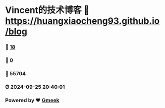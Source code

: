 # Vincent的技术博客 :link: https://huangxiaocheng93.github.io/blog 
### :page_facing_up: [18](https://huangxiaocheng93.github.io/blog/tag.html) 
### :speech_balloon: 0 
### :hibiscus: 55704 
### :alarm_clock: 2024-09-25 20:40:01 
### Powered by :heart: [Gmeek](https://github.com/Meekdai/Gmeek)
